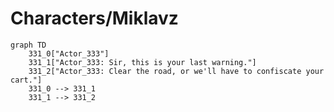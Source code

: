 # Characters/Miklavz


```mermaid
graph TD
    331_0["Actor_333"]
    331_1["Actor_333: Sir, this is your last warning."]
    331_2["Actor_333: Clear the road, or we'll have to confiscate your cart."]
    331_0 --> 331_1
    331_1 --> 331_2
```